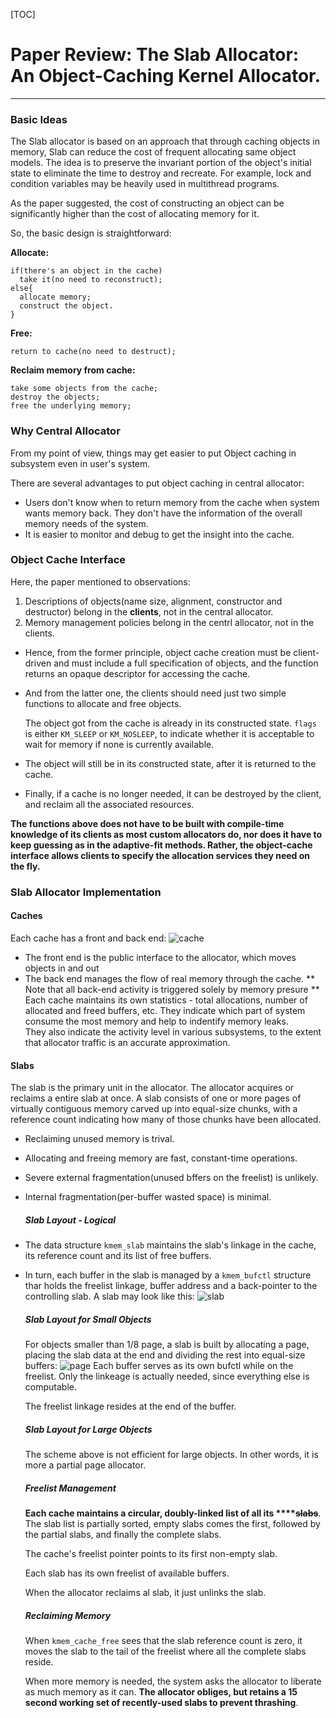 [TOC]

# Paper Review: The Slab Allocator: An Object-Caching Kernel Allocator.

---

### Basic Ideas

The Slab allocator is based on an approach that through caching objects in memory, Slab can reduce the cost of frequent allocating same object models. The idea is to preserve the invariant portion of the object's initial state to eliminate the time to destroy and recreate. For example, lock and condition variables may be heavily used in multithread programs.

As the paper suggested, the cost of constructing an object can be significantly higher than the cost of allocating memory for it.

So, the basic design is straightforward:

**Allocate:**

```
if(there's an object in the cache)
  take it(no need to reconstruct);
else{
  allocate memory;
  construct the object.
}
```

**Free:**

`return to cache(no need to destruct);`

**Reclaim memory from cache:**

```
take some objects from the cache;
destroy the objects;
free the underlying memory;
```

### Why Central Allocator

From my point of view, things may get easier to put Object caching in subsystem even in user's system. 

There are several advantages to put object caching in central allocator:

* Users don't know when to return memory from the cache when system wants memory back. They don't have the information of the overall memory needs of the system.
* It is easier to monitor and debug to get the insight into the cache.

### Object Cache Interface

Here, the paper mentioned to observations:

1. Descriptions of objects\(name size, alignment, constructor and destructor\) belong in the **clients**, not in the central allocator.
2. Memory management policies belong in the centrl allocator, not in the clients.  

* Hence, from the former principle, object cache creation must be client-driven and must include a full specification of objects, and the function returns an opaque descriptor for accessing the cache.

* And from the latter one, the clients should need just two simple functions to allocate and free objects.

  The object got from the cache is already in its constructed state. `flags` is either `KM_SLEEP` or `KM_NOSLEEP`, to indicate whether it is acceptable to wait for memory if none is currently available.

* The object will still be in its constructed state, after it is returned to the cache.

* Finally, if a cache is no longer needed, it can be destroyed by the client, and reclaim all the associated resources.

**The functions above does not have to be built with compile-time knowledge of its clients as most custom allocators do, nor does it have to keep guessing as in the adaptive-fit methods. Rather, the object-cache interface allows clients to specify the allocation services they need on the fly.**

### Slab Allocator Implementation

#### Caches

Each cache has a front and back end:
![cache](https://raw.github.com/XingGaoY/Slab_Allocator_for_ucore/master/Review%20and%20Summary/img/cache.png)

* The front end is the public interface to the allocator, which moves objects in and out
* The back end manages the flow of real memory through the cache. ** Note that all back-end activity is triggered solely by memory presure **  
  Each cache maintains its own statistics - total allocations, number of allocated and freed buffers, etc. They indicate which part of system consume the most memory and help to indentify memory leaks.  
  They also indicate the activity level in various subsystems, to the extent that allocator traffic is an accurate approximation.

#### Slabs

The slab is the primary unit in the allocator. The allocator acquires or reclaims a entire slab at once. A slab consists of one or more pages of virtually contiguous memory carved up into equal-size chunks, with a reference count indicating how many of those chunks have been allocated.

* Reclaiming unused memory is trival.
* Allocating and freeing memory are fast, constant-time operations.
* Severe external fragmentation\(unused bffers on the freelist\) is unlikely.
* Internal fragmentation\(per-buffer wasted space\) is minimal.

  ##### Slab Layout - Logical

* The data structure `kmem_slab` maintains the slab's linkage in the cache, its reference count and its list of free buffers.

* In turn, each buffer in the slab is managed by a `kmem_bufctl` structure thar holds the freelist linkage, buffer address and a back-pointer to the controlling slab.
  A slab may look like this:
  ![slab](https://raw.github.com/XingGaoY/Slab_Allocator_for_ucore/master/Review%20and%20Summary/img/slab.png)

  ##### Slab Layout for Small Objects

  For objects smaller than 1\/8 page, a slab is built by allocating a page, placing the slab data at the end and dividing the rest into equal-size buffers:
  ![page](https://raw.github.com/XingGaoY/Slab_Allocator_for_ucore/master/Review%20and%20Summary/img/slab_page.png)
  Each buffer serves as its own bufctl while on the freelist. Only the linkeage is actually needed, since everything else is computable.

  The freelist linkage resides at the end of the buffer.

  ##### Slab Layout for Large Objects

  The scheme above is not efficient for large objects. In other words, it is more a partial page allocator.

  ##### Freelist Management

  **Each cache maintains a circular, doubly-linked list of all its ****~~slabs~~**. The slab list is partially sorted, empty slabs comes the first, followed by the partial slabs, and finally the complete slabs.

  The cache's freelist pointer points to its first non-empty slab.

  Each slab has its own freelist of available buffers.

  When the allocator reclaims al slab, it just unlinks the slab.

  ##### Reclaiming Memory

  When `kmem_cache_free` sees that the slab reference count is zero, it moves the slab to the tail of the freelist where all the complete slabs reside.

  When more memory is needed, the system asks the allocator to liberate as much memory as it can. **The allocator obliges, but retains a 15 second working set of recently-used slabs to prevent thrashing**.


